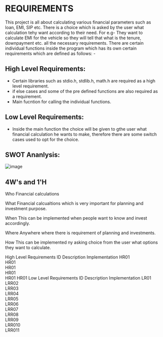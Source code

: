 # REQUIREMENTS
This project is all about calculating various financial parameters such as loan, EMI, SIP etc.
There is a choice which is asked by the user what calculation tehy want according to their need. For e.g- They want to calculate EMI for the vehicle so they will tell that what is the tenure, downpayment etc. all the necessary requirements.
There are certain individual functions inside the program which has its own certain requirements which are defined as follows: -

## High Level Requirements:
- Certain libraries such as stdio.h, stdlib.h, math.h are required as a high level requirement.
- if else cases and some of the pre defined functions are also required as a requirement.
- Main fucntion for calling the individual functions.

## Low Level Requirements:
- Inside the main function the choice will be given to gthe user what financial calculation he wants to make, therefore there are some switch cases used to opt for the choice.


## SWOT Ananlysis:

![image](https://user-images.githubusercontent.com/80384951/114828419-7fad4480-9de7-11eb-8025-4761abd7948e.png)



## 4W's and 1'H
Who
Financial calculations

What
Financial calcualtions which is very important for planning and investment purpose.

When
This can be implemented when people want to know and invest accordingly.

Where
Anywhere where there is requirement of planning and investments.

How
This can be implemented ny asking choice from the user what options they want to calculate.


High Level Requirements
ID	Description	Implementation
HR01	
HR01	
HR01	
HR01	
HR01
HR01
Low Level Requirements
ID	Description	Implementation
LR01	
LRR02	
LRR03	
LRR04	
LRR05	
LRR06	
LRR07	
LRR08	
LRR09	
LRR010	
LRR011	

